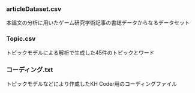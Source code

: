 ### articleDataset.csv
本論文の分析に用いたゲーム研究学術記事の書誌データからなるデータセット
### Topic.csv
トピックモデルによる解析で生成した45件のトピックとワード
### コーディング.txt
トピックモデルなどにより作成したKH Coder用のコーディングファイル
